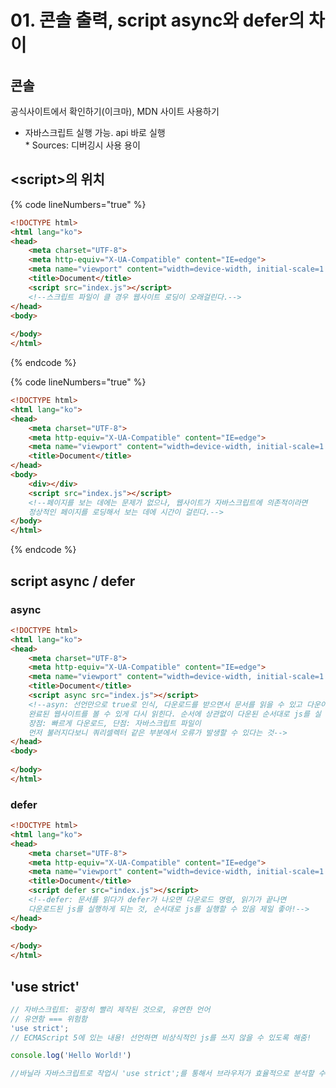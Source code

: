 # 01. 콘솔 출력, script async와 defer의 차이

## 콘솔

공식사이트에서 확인하기(이크마), MDN 사이트 사용하기

* 자바스크립트 실행 가능. api 바로 실행\
  \* Sources: 디버깅시 사용 용이



## \<script>의 위치

{% code lineNumbers="true" %}
```html
<!DOCTYPE html>
<html lang="ko">
<head>
    <meta charset="UTF-8">
    <meta http-equiv="X-UA-Compatible" content="IE=edge">
    <meta name="viewport" content="width=device-width, initial-scale=1.0">
    <title>Document</title>
    <script src="index.js"></script>
    <!--스크립트 파일이 클 경우 웹사이트 로딩이 오래걸린다.-->
</head>
<body>
    
</body>
</html>
```
{% endcode %}

{% code lineNumbers="true" %}
```html
<!DOCTYPE html>
<html lang="ko">
<head>
    <meta charset="UTF-8">
    <meta http-equiv="X-UA-Compatible" content="IE=edge">
    <meta name="viewport" content="width=device-width, initial-scale=1.0">
    <title>Document</title>
</head>
<body>
    <div></div>
    <script src="index.js"></script>
    <!--페이지를 보는 데에는 문제가 없으나, 웹사이트가 자바스크립트에 의존적이라면
    정상적인 페이지를 로딩해서 보는 데에 시간이 걸린다.-->
</body>
</html>
```
{% endcode %}

## script async / defer

### async

```html
<!DOCTYPE html>
<html lang="ko">
<head>
    <meta charset="UTF-8">
    <meta http-equiv="X-UA-Compatible" content="IE=edge">
    <meta name="viewport" content="width=device-width, initial-scale=1.0">
    <title>Document</title>
    <script async src="index.js"></script>
    <!--asyn: 선언만으로 true로 인식, 다운로드를 받으면서 문서를 읽을 수 있고 다운이 완료되면
    완료된 웹사이트를 볼 수 있게 다시 읽힌다. 순서에 상관없이 다운된 순서대로 js를 실
    장점: 빠르게 다운로드, 단점: 자바스크립트 파일이 
    먼저 불러지다보니 쿼리셀렉터 같은 부분에서 오류가 발생할 수 있다는 것-->
</head>
<body>
    
</body>
</html>
```

### defer

```html
<!DOCTYPE html>
<html lang="ko">
<head>
    <meta charset="UTF-8">
    <meta http-equiv="X-UA-Compatible" content="IE=edge">
    <meta name="viewport" content="width=device-width, initial-scale=1.0">
    <title>Document</title>
    <script defer src="index.js"></script>
    <!--defer: 문서를 읽다가 defer가 나오면 다운로드 명령, 읽기가 끝나면 
    다운로드된 js를 실행하게 되는 것, 순서대로 js를 실행할 수 있음 제일 좋아!-->
</head>
<body>
    
</body>
</html>
```

## 'use strict'

```javascript
// 자바스크립트: 굉장히 빨리 제작된 것으로, 유연한 언어
// 유연함 === 위험함 
'use strict';
// ECMAScript 5에 있는 내용! 선언하면 비상식적인 js를 쓰지 않을 수 있도록 해줌!

console.log('Hello World!')

//바닐라 자바스크립트로 작업시 'use strict';를 통해서 브라우저가 효율적으로 분석할 수 있게하자
```

